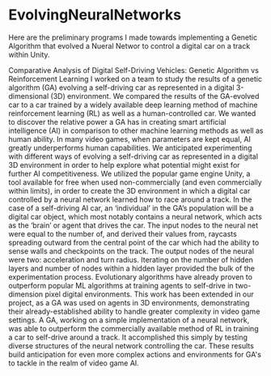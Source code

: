 # EvolvingNeuralNetworks
Here are the preliminary programs I made towards implementing a Genetic Algorithm that evolved a Nueral Networ to control a digital car on a track within Unity.

Comparative Analysis of Digital Self-Driving Vehicles: Genetic
Algorithm vs Reinforcement Learning
I worked on a team to study the results of a
genetic algorithm (GA) evolving a self-driving car as represented in a digital
3-dimensional (3D) environment. We compared the results of the GA-evolved car to a
car trained by a widely available deep learning method of machine reinforcement
learning (RL) as well as a human-controlled car. We wanted to discover the relative
power a GA has in creating smart artificial intelligence (AI) in comparison to other
machine learning methods as well as human ability. In many video games, when
parameters are kept equal, AI greatly underperforms human capabilities. We anticipated
experimenting with different ways of evolving a self-driving car as represented in a
digital 3D environment in order to help explore what potential might exist for further AI
competitiveness. We utilized the popular game engine Unity, a tool available for free
when used non-commercially (and even commercially within limits), in order to create
the 3D environment in which a digital car controlled by a neural network learned how to
race around a track. In the case of a self-driving AI car, an ‘individual’ in the GA’s
population will be a digital car object, which most notably contains a neural network,
which acts as the ‘brain’ or agent that drives the car. The input nodes to the neural net
were equal to the number of, and derived their values from, raycasts spreading outward
from the central point of the car which had the ability to sense walls and checkpoints on
the track. The output nodes of the neural were two: acceleration and turn radius.
Iterating on the number of hidden layers and number of nodes within a hidden layer
provided the bulk of the experimentation process. Evolutionary algorithms have already
proven to outperform popular ML algorithms at training agents to self-drive in
two-dimension pixel digital environments. This work has been extended in our project,
as a GA was used on agents in 3D environments, demonstrating their
already-established ability to handle greater complexity in video game settings. A GA,
working on a simple implementation of a neural network, was able to outperform the
commercially available method of RL in training a car to self-drive around a track. It
accomplished this simply by testing diverse structures of the neural network controlling
the car. These results build anticipation for even more complex actions and
environments for GA's to tackle in the realm of video game AI.
